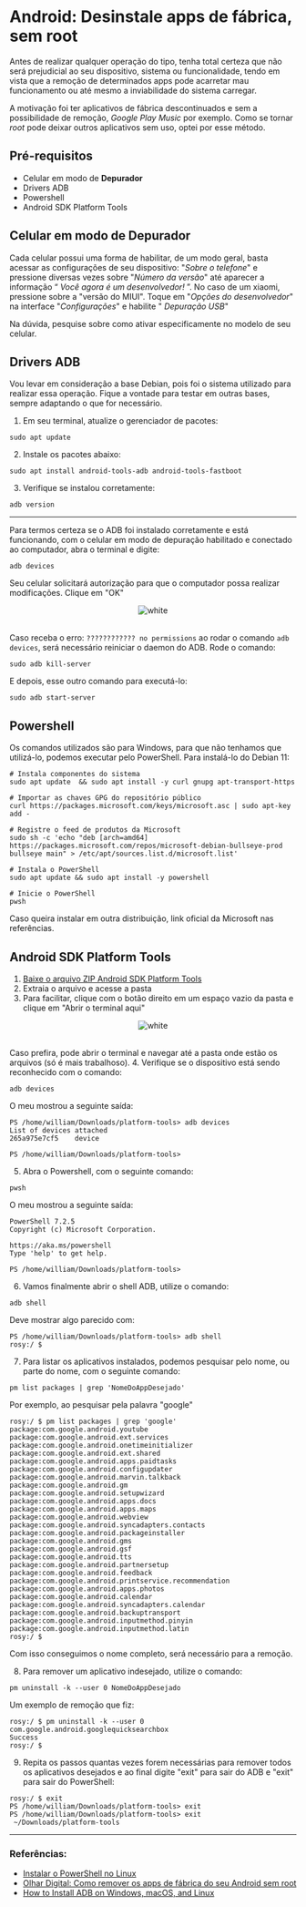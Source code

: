 # Android: Desinstale apps de fábrica, sem root

Antes de realizar qualquer operação do tipo, tenha total certeza que não será prejudicial ao seu dispositivo, sistema ou funcionalidade, tendo em vista que a remoção de determinados apps pode acarretar mau funcionamento ou até mesmo a inviabilidade do sistema carregar.

A motivação foi ter aplicativos de fábrica descontinuados e sem a possibilidade de remoção, *Google Play Music* por exemplo. Como se tornar *root* pode deixar outros aplicativos sem uso, optei por esse método.

## Pré-requisitos
* Celular em modo de **Depurador**
* Drivers ADB
* Powershell
* Android SDK Platform Tools

## Celular em modo de **Depurador**
Cada celular possui uma forma de habilitar, de um modo geral, basta acessar as configurações de seu dispositivo: "*Sobre o telefone*" e pressione diversas vezes sobre "*Número da versão*" até aparecer a informação “ *Você agora é um desenvolvedor!* ”. No caso de um xiaomi, pressione sobre a "versão do MIUI". Toque em "*Opções do desenvolvedor*" na interface "*Configurações*" e habilite " *Depuração USB*"

Na dúvida, pesquise sobre como ativar especificamente no modelo de seu celular.

## Drivers ADB
Vou levar em consideração a base Debian, pois foi o sistema utilizado para realizar essa operação. Fique a vontade para testar em outras bases, sempre adaptando o que for necessário.
1. Em seu terminal, atualize o gerenciador de pacotes:

```
sudo apt update
```

2. Instale os pacotes abaixo:
```
sudo apt install android-tools-adb android-tools-fastboot
```
3. Verifique se instalou corretamente:
```
adb version
```
---

Para termos certeza se o ADB foi instalado corretamente e está funcionando, com o celular em modo de depuração habilitado e conectado ao computador, abra o terminal e digite:
```
adb devices
```
Seu celular solicitará autorização para que o computador possa realizar modificações. Clique em "OK"

<p align="center">
<img src="https://user-images.githubusercontent.com/84329097/183400491-aadccf20-efbc-4480-ac3b-4b521139b060.png" align="center" alt="white" /><br><br>


Caso receba o erro: `???????????? no permissions` ao rodar o comando `adb devices`, será necessário reiniciar o daemon do ADB. Rode o comando:
```
sudo adb kill-server
```

E depois, esse outro comando para executá-lo:

```
sudo adb start-server
```
## Powershell
Os comandos utilizados são para Windows, para que não tenhamos que utilizá-lo, podemos executar pelo PowerShell. Para instalá-lo do Debian 11:


```
# Instala componentes do sistema
sudo apt update  && sudo apt install -y curl gnupg apt-transport-https

# Importar as chaves GPG do repositório público
curl https://packages.microsoft.com/keys/microsoft.asc | sudo apt-key add -

# Registre o feed de produtos da Microsoft
sudo sh -c 'echo "deb [arch=amd64] https://packages.microsoft.com/repos/microsoft-debian-bullseye-prod bullseye main" > /etc/apt/sources.list.d/microsoft.list'

# Instala o PowerShell
sudo apt update && sudo apt install -y powershell

# Inicie o PowerShell
pwsh
```
Caso queira instalar em outra distribuição, link oficial da Microsoft nas referências.

## Android SDK Platform Tools
1. [Baixe o arquivo ZIP Android SDK Platform Tools](https://raw.githubusercontent.com/thespation/android/main/platform-tools_r33.0.2-linux.zip?token=GHSAT0AAAAAABXI2PNLEUDHV6M5USQLHY34YXQ5K2Q)
2. Extraia o arquivo e acesse a pasta
3. Para facilitar, clique com o botão direito em um espaço vazio da pasta e clique em "Abrir o terminal aqui"

<p align="center">
<img src="https://user-images.githubusercontent.com/84329097/183400541-7d7ae916-5410-4bbd-858c-73af16460185.png" align="center" alt="white" /><br><br>

Caso prefira, pode abrir o terminal e navegar até a pasta onde estão os arquivos (só é mais trabalhoso).
4. Verifique se o dispositivo está sendo reconhecido com o  comando:
```
adb devices
```
O meu mostrou a seguinte saída:

```
PS /home/william/Downloads/platform-tools> adb devices
List of devices attached
265a975e7cf5	device

PS /home/william/Downloads/platform-tools>
```
 5. Abra o Powershell, com o seguinte comando:
```
pwsh
```
O meu mostrou a seguinte saída:

```
PowerShell 7.2.5
Copyright (c) Microsoft Corporation.

https://aka.ms/powershell
Type 'help' to get help.

PS /home/william/Downloads/platform-tools>
```
6. Vamos finalmente abrir o shell ADB, utilize o comando:
```
adb shell
```

Deve mostrar algo parecido com:

```
PS /home/william/Downloads/platform-tools> adb shell
rosy:/ $ 
```
7. Para listar os aplicativos instalados, podemos pesquisar pelo nome, ou parte do nome, com o seguinte comando:
```
pm list packages | grep 'NomeDoAppDesejado'
```
Por exemplo, ao pesquisar pela palavra "google"
```
rosy:/ $ pm list packages | grep 'google'
package:com.google.android.youtube
package:com.google.android.ext.services
package:com.google.android.onetimeinitializer
package:com.google.android.ext.shared
package:com.google.android.apps.paidtasks
package:com.google.android.configupdater
package:com.google.android.marvin.talkback
package:com.google.android.gm
package:com.google.android.setupwizard
package:com.google.android.apps.docs
package:com.google.android.apps.maps
package:com.google.android.webview
package:com.google.android.syncadapters.contacts
package:com.google.android.packageinstaller
package:com.google.android.gms
package:com.google.android.gsf
package:com.google.android.tts
package:com.google.android.partnersetup
package:com.google.android.feedback
package:com.google.android.printservice.recommendation
package:com.google.android.apps.photos
package:com.google.android.calendar
package:com.google.android.syncadapters.calendar
package:com.google.android.backuptransport
package:com.google.android.inputmethod.pinyin
package:com.google.android.inputmethod.latin
rosy:/ $  
```
Com isso conseguimos o nome completo, será necessário para a remoção.

8. Para remover um aplicativo indesejado, utilize o comando:

```
pm uninstall -k --user 0 NomeDoAppDesejado
```
Um exemplo de remoção que fiz:

```
rosy:/ $ pm uninstall -k --user 0 com.google.android.googlequicksearchbox
Success
rosy:/ $ 
```
9. Repita os passos quantas vezes forem necessárias para remover todos os aplicativos desejados e ao final digite "exit" para sair do ADB e "exit" para sair do PowerShell:

```
rosy:/ $ exit                                                                                      
PS /home/william/Downloads/platform-tools> exit
PS /home/william/Downloads/platform-tools> exit
 ~/Downloads/platform-tools
```
<hr>

### Referências:
* [Instalar o PowerShell no Linux](https://docs.microsoft.com/pt-br/powershell/scripting/install/installing-powershell-on-linux?view=powershell-7.2)
* [Olhar Digital: Como remover os apps de fábrica do seu Android sem root](https://olhardigital.com.br/2018/08/10/dicas-e-tutoriais/como-remover-os-apps-de-fabrica-do-seu-android-sem-root/)
* [How to Install ADB on Windows, macOS, and Linux](https://www.xda-developers.com/install-adb-windows-macos-linux/#adbsetuplinux)

